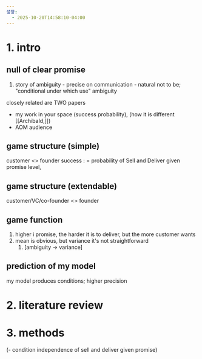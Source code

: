 ```yaml
---
성장:
  - 2025-10-20T14:58:10-04:00
---
```

# 1. intro
## null of clear promise
1. story of ambiguity - precise on communication - natural not to be; "conditional under which use" ambiguity

closely related are TWO papers 
- my work in your space (success probability), (how it is different [[Archibald,]])
- AOM audience
## game structure (simple)

customer <> founder
success : = probability of Sell and Deliver given promise level, 

## game structure (extendable)
customer/VC/co-founder <> founder

## game function
1. higher i promise, the harder it is to deliver, but the more customer wants
2. mean is obvious, but variance it's not straightforward
	1. [ambiguity -> variance]

## prediction of my model

my model produces conditions; higher precision 


# 2. literature review


# 3. methods
(- condition independence of sell and deliver given promise)
